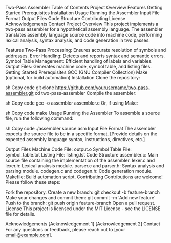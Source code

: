 Two-Pass Assembler
Table of Contents
Project Overview
Features
Getting Started
Prerequisites
Installation
Usage
Running the Assembler
Input File Format
Output Files
Code Structure
Contributing
License
Acknowledgements
Contact
Project Overview
This project implements a two-pass assembler for a hypothetical assembly language. The assembler translates assembly language source code into machine code, performing lexical analysis, syntax analysis, and code generation in two passes.

Features
Two-Pass Processing: Ensures accurate resolution of symbols and addresses.
Error Handling: Detects and reports syntax and semantic errors.
Symbol Table Management: Efficient handling of labels and variables.
Output Files: Generates machine code, symbol table, and listing files.
Getting Started
Prerequisites
GCC (GNU Compiler Collection)
Make (optional, for build automation)
Installation
Clone the repository:

sh
Copy code
git clone https://github.com/yourusername/two-pass-assembler.git
cd two-pass-assembler
Compile the assembler:

sh
Copy code
gcc -o assembler assembler.c
Or, if using Make:

sh
Copy code
make
Usage
Running the Assembler
To assemble a source file, run the following command:

sh
Copy code
./assembler source.asm
Input File Format
The assembler expects the source file to be in a specific format. [Provide details on the expected assembly language syntax, instructions, directives, etc.]

Output Files
Machine Code File: output.o
Symbol Table File: symbol_table.txt
Listing File: listing.lst
Code Structure
assembler.c: Main source file containing the implementation of the assembler.
lexer.c and lexer.h: Lexical analysis module.
parser.c and parser.h: Syntax analysis and parsing module.
codegen.c and codegen.h: Code generation module.
Makefile: Build automation script.
Contributing
Contributions are welcome! Please follow these steps:

Fork the repository.
Create a new branch: git checkout -b feature-branch
Make your changes and commit them: git commit -m 'Add new feature'
Push to the branch: git push origin feature-branch
Open a pull request.
License
This project is licensed under the MIT License - see the LICENSE file for details.

Acknowledgements
[Acknowledgement 1]
[Acknowledgement 2]
Contact
For any questions or feedback, please reach out to [your email@example.com].
